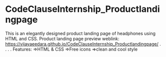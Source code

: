 # CodeClauseInternship_Productlandingpage
This is an elegantly designed product landing page of headphones using HTML and CSS.
Product landing page preview weblink: https://vijayaeedara.github.io/CodeClauseInternship_Productlandingpage/
.
.
.
.
Features:
=>HTML & CSS
=>Free icons
=>clean and cool style
